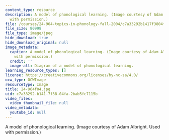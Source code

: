 ```yaml
---
content_type: resource
description: A model of phonological learning. (Image courtesy of Adam Albright. Used
  with permission.)
file: /courses/24-964-topics-in-phonology-fall-2004/c7a33292b1417f3804fa2bab5fc7115b_24-964f04.jpg
file_size: 80998
file_type: image/jpeg
hide_download: true
hide_download_original: null
image_metadata:
  caption: A model of phonological learning. (Image courtesy of Adam Albright. Used
    with permission.)
  credit: ''
  image-alt: Diagram of a model of phonological learning.
learning_resource_types: []
license: https://creativecommons.org/licenses/by-nc-sa/4.0/
ocw_type: OCWImage
resourcetype: Image
title: 24-964f04.jpg
uid: c7a33292-b141-7f38-04fa-2bab5fc7115b
video_files:
  video_thumbnail_file: null
video_metadata:
  youtube_id: null
---
```

A model of phonological learning. (Image courtesy of Adam Albright. Used with permission.)